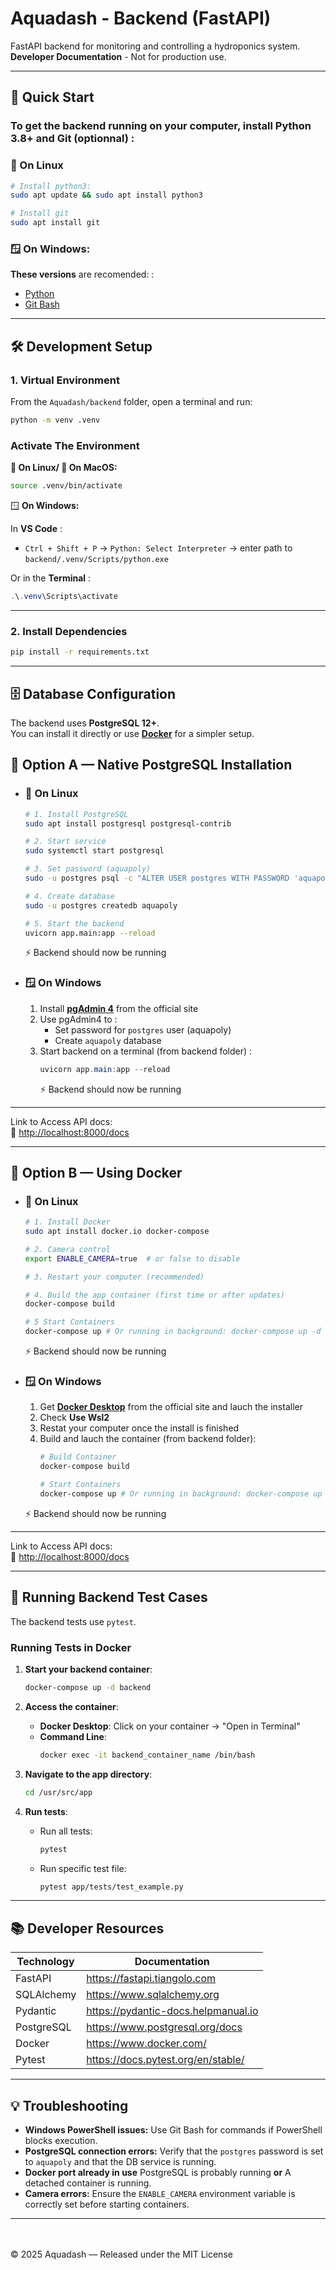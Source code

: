 # Aquadash - Backend (FastAPI)

FastAPI backend for monitoring and controlling a hydroponics system.  
**Developer Documentation** - Not for production use.

---

## 🚀 Quick Start

### To get the backend running on your computer, install Python 3.8+ and Git (optionnal) :

### 🐧 On Linux

  ```bash
  # Install python3:
  sudo apt update && sudo apt install python3
 
  # Install git
  sudo apt install git
  ```
### 🪟 On Windows:  
  **These versions** are recomended: :  
 - [Python](https://apps.microsoft.com/detail/9PNRBTZXMB4Z?hl=en-us&gl=CA&ocid=pdpshare)  
 - [Git Bash](https://git-scm.com/install/windows) 

---

## 🛠 Development Setup

### 1. Virtual Environment

From the `Aquadash/backend` folder, open a terminal and run:

```bash
python -m venv .venv
```

### Activate The Environment

**🐧 On Linux/ 🍎 On MacOS:**

```bash
source .venv/bin/activate
```
🪟 **On Windows:**

 In **VS Code** :  
  - `Ctrl + Shift + P` → `Python: Select Interpreter` → enter path to `backend/.venv/Scripts/python.exe`

  Or in the **Terminal** :
```powershell
.\.venv\Scripts\activate
```
---

### 2. Install Dependencies
```bash
pip install -r requirements.txt
```

---

## 🗄 Database Configuration

The backend uses **PostgreSQL 12+**.  
You can install it directly or use **[Docker](#docker-option-en)** for a simpler setup.

## 🐘 Option A — Native PostgreSQL Installation


- ### 🐧 On Linux

   ```bash
   # 1. Install PostgreSQL
   sudo apt install postgresql postgresql-contrib

   # 2. Start service
   sudo systemctl start postgresql

   # 3. Set password (aquapoly)
   sudo -u postgres psql -c "ALTER USER postgres WITH PASSWORD 'aquapoly';"

   # 4. Create database
   sudo -u postgres createdb aquapoly

   # 5. Start the backend
  uvicorn app.main:app --reload

   ```
   ⚡ Backend should now be running

- ### 🪟 On Windows
   1. Install **[pgAdmin 4](https://www.pgadmin.org/download/pgadmin-4-windows/)** from the official site
   2. Use pgAdmin4 to :
      - Set password for `postgres` user (aquapoly)
      - Create `aquapoly` database
   3. Start backend on a terminal (from backend folder) :
         ```powershell
         uvicorn app.main:app --reload
         ```
      ⚡ Backend should now be running
---

Link to Access API docs:  
🔗 [http://localhost:8000/docs](http://localhost:8000/docs)

---

## 🐋 Option B — Using Docker <a id="docker-option-en"></a>

- ### 🐧 On Linux

   ```bash
   # 1. Install Docker 
   sudo apt install docker.io docker-compose

   # 2. Camera control
   export ENABLE_CAMERA=true  # or false to disable

   # 3. Restart your computer (recommended)

   # 4. Build the app container (first time or after updates)
  docker-compose build

   # 5 Start Containers
  docker-compose up # Or running in background: docker-compose up -d
   ```
   ⚡ Backend should now be running

- ### 🪟 On Windows

  1. Get **[Docker Desktop](https://docs.docker.com/desktop/setup/install/windows-install/)** from the official site  and lauch the installer
  2. Check **Use Wsl2** 
  3. Restat your computer once the install is finished
  4. Build and lauch the container (from backend folder):
      ```bash
      # Build Container
      docker-compose build

      # Start Containers
      docker-compose up # Or running in background: docker-compose up -d
      ```
   ⚡ Backend should now be running

---
Link to Access API docs:  
🔗 [http://localhost:8000/docs](http://localhost:8000/docs)

---

## 🧪 Running Backend Test Cases

The backend tests use `pytest`.

### Running Tests in Docker

1. **Start your backend container**:
   ```bash
   docker-compose up -d backend
   ```

2. **Access the container**:
   - **Docker Desktop**: Click on your container → "Open in Terminal"
   - **Command Line**:
     ```bash
     docker exec -it backend_container_name /bin/bash
     ```

3. **Navigate to the app directory**:
   ```bash
   cd /usr/src/app
   ```

4. **Run tests**:
   - Run all tests:
     ```bash
     pytest
     ```
   - Run specific test file:
     ```bash
     pytest app/tests/test_example.py
     ```
---

## 📚 Developer Resources

| Technology | Documentation |
|------------|---------------|
| FastAPI | https://fastapi.tiangolo.com |
| SQLAlchemy | https://www.sqlalchemy.org |
| Pydantic | https://pydantic-docs.helpmanual.io |
| PostgreSQL | https://www.postgresql.org/docs |
| Docker | https://www.docker.com/ |
| Pytest | https://docs.pytest.org/en/stable/ |

---

## 💡 Troubleshooting

- **Windows PowerShell issues:** Use Git Bash for commands if PowerShell blocks execution.  
- **PostgreSQL connection errors:** Verify that the `postgres` password is set to `aquapoly` and that the DB service is running.  
- **Docker port already in use** PostgreSQL is probably running **or** A detached container is running.
- **Camera errors:** Ensure the `ENABLE_CAMERA` environment variable is correctly set before starting containers.
---
<br><br>
© 2025 Aquadash — Released under the MIT License
